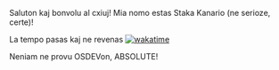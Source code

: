 Saluton kaj bonvolu al cxiuj! Mia nomo estas Staka Kanario (ne serioze, certe)!

La tempo pasas kaj ne revenas
[![wakatime](https://wakatime.com/badge/user/e499fd92-9947-4040-bda3-c2d7f2866926.svg)](https://wakatime.com/@e499fd92-9947-4040-bda3-c2d7f2866926)

Neniam ne provu OSDEVon, ABSOLUTE!
